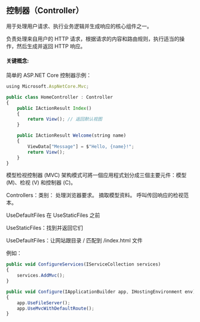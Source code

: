 ## 控制器（Controller）

用于处理用户请求、执行业务逻辑并生成响应的核心组件之一。

负责处理来自用户的 HTTP 请求，根据请求的内容和路由规则，执行适当的操作，然后生成并返回 HTTP 响应。

#### 关键概念:

简单的 ASP.NET Core 控制器示例：

```javascript
using Microsoft.AspNetCore.Mvc;

public class HomeController : Controller
{
    public IActionResult Index()
    {
        return View(); // 返回默认视图
    }

    public IActionResult Welcome(string name)
    {
        ViewData["Message"] = $"Hello, {name}!";
        return View();
    }
}
```

模型检视控制器 (MVC) 架构模式可將一個应用程式划分成三個主要元件：模型 (M)、检视 (V) 和控制器 (C)。

Controllers：类别：
处理浏览器要求。
摘取模型资料。
呼叫传回响应的检视范本。


UseDefaultFiles 在 UseStaticFiles 之前

UseStaticFiles：找到并返回它们

UseDefaultFiles：让网站跟目录 / 匹配到 /index.html 文件

例如：
```javascript
public void ConfigureServices(IServiceCollection services)
{
    services.AddMvc();
}

public void Configure(IApplicationBuilder app, IHostingEnvironment env)
{
    app.UseFileServer();
    app.UseMvcWithDefaultRoute();
}
```
